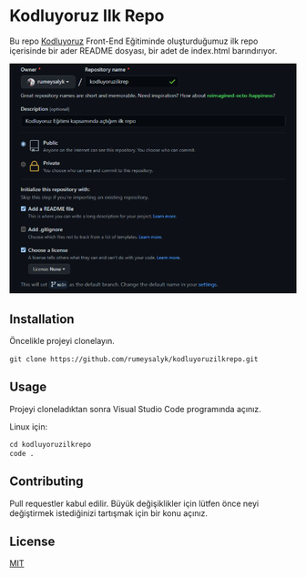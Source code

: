 # Kodluyoruz Ilk Repo

Bu repo [Kodluyoruz](https://www.kodluyoruz.org/) Front-End Eğitiminde oluşturduğumuz ilk repo içerisinde bir ader README dosyası, bir adet de index.html barındırıyor.


![Repo Resmi](https://github.com/rumeysalyk/kodluyoruzilkrepo/blob/main/repo.png)

## Installation

Öncelikle projeyi clonelayın.

` git clone https://github.com/rumeysalyk/kodluyoruzilkrepo.git `

## Usage

Projeyi cloneladıktan sonra Visual Studio Code programında açınız.

Linux için:

```
cd kodluyoruzilkrepo
code .
```

## Contributing

Pull requestler kabul edilir. Büyük değişiklikler için lütfen önce neyi değiştirmek istediğinizi tartışmak için bir konu açınız.

## License

[MIT](https://github.com/rumeysalyk/kodluyoruzilkrepo/blob/main/LICENSE)
